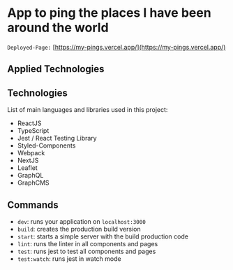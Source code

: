 # App to ping the places I have been around the world

`Deployed-Page:` [https://my-pings.vercel.app/](https://my-pings.vercel.app/)

## Applied Technologies

## Technologies
List of main languages and libraries used in this project:
- ReactJS
- TypeScript
- Jest / React Testing Library
- Styled-Components
- Webpack
- NextJS
- Leaflet
- GraphQL
- GraphCMS

## Commands

- `dev`: runs your application on `localhost:3000`
- `build`: creates the production build version
- `start`: starts a simple server with the build production code
- `lint`: runs the linter in all components and pages
- `test`: runs jest to test all components and pages
- `test:watch`: runs jest in watch mode

